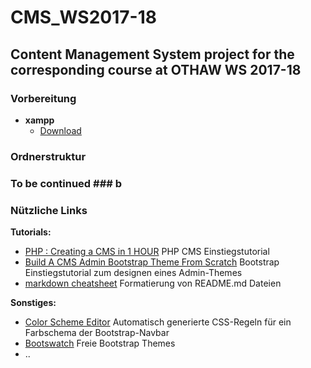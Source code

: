 # CMS_WS2017-18 #
## Content Management System project for the corresponding course at OTHAW WS 2017-18 ##


### Vorbereitung ###
* __xampp__ 
    * [Download](https://www.apachefriends.org/de/index.html)

### Ordnerstruktur ###


### To be continued ### b


### Nützliche Links ###
__Tutorials:__
* [PHP : Creating a CMS in 1 HOUR](https://www.youtube.com/watch?v=QNxU3Qa6QZs) PHP CMS Einstiegstutorial
* [Build A CMS Admin Bootstrap Theme From Scratch](https://www.youtube.com/watch?v=pXbEcGUtHgo) Bootstrap Einstiegstutorial zum designen eines Admin-Themes
* [markdown cheatsheet](https://github.com/tchapi/markdown-cheatsheet/blob/master/README.md) Formatierung von README.md Dateien

__Sonstiges:__
* [Color Scheme Editor](https://work.smarchal.com/twbscolor/) Automatisch generierte CSS-Regeln für ein Farbschema der Bootstrap-Navbar
* [Bootswatch](https://bootswatch.com/) Freie Bootstrap Themes
* ..
